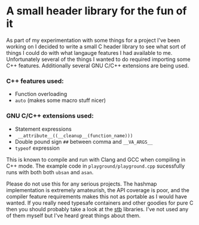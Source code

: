 # A small header library for the fun of it

As part of my experimentation with some things for a project I've been
working on I decided to write a small C header library to see what sort
of things I could do with what langauge features I had available to me.
Unfortunately several of the things I wanted to do required importing
some C++ features. Additionally several GNU C/C++ extensions are being used.

### C++ features used:

 * Function overloading
 * `auto` (makes some macro stuff nicer)

### GNU C/C++ extensions used:

 * Statement expressions
 * ` __attribute__((__cleanup__(function_name)))`
 * Double pound sign `##` between comma and `__VA_ARGS__`
 * `typeof` expression

This is known to compile and run with Clang and GCC when compiling in C++
mode. The example code in `playground/playground.cpp` sucessfully runs
with both both `ubsan` and `asan`.

Please do not use this for any serious projects. The hashmap implementation
is extremely amateurish, the API coverage is poor, and the compiler feature
requirements makes this not as portable as I would have wanted. If you really
need typesafe containers and other goodies for pure C then you should
probably take a look at the [stb](https://github.com/nothings/stb) libraries.
I've not used any of them myself but I've heard great things about them.
